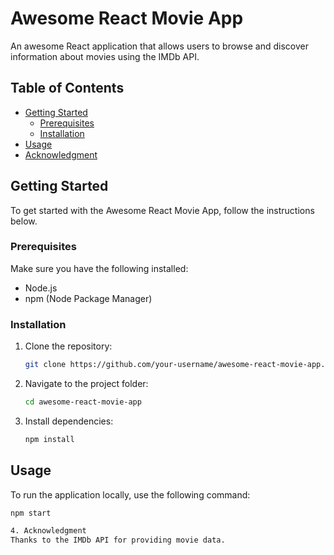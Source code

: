 # Awesome React Movie App

An awesome React application that allows users to browse and discover information about movies using the IMDb API.

## Table of Contents

- [Getting Started](#getting-started)
  - [Prerequisites](#prerequisites)
  - [Installation](#installation)
- [Usage](#usage)
- [Acknowledgment](#acknowledgment)

## Getting Started

To get started with the Awesome React Movie App, follow the instructions below.

### Prerequisites

Make sure you have the following installed:

- Node.js
- npm (Node Package Manager)

### Installation

1. Clone the repository:

    ```bash
    git clone https://github.com/your-username/awesome-react-movie-app.git
    ```

2. Navigate to the project folder:

    ```bash
    cd awesome-react-movie-app
    ```

3. Install dependencies:

    ```bash
    npm install
    ```

## Usage

To run the application locally, use the following command:

```bash
npm start

4. Acknowledgment
Thanks to the IMDb API for providing movie data.
